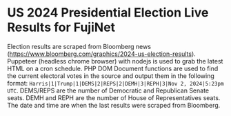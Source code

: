# US 2024 Presidential Election Live Results for FujiNet

Election results are scraped from Bloomberg news (https://www.bloomberg.com/graphics/2024-us-election-results). Puppeteer (headless chrome browser) with nodejs is used to grab the latest HTML on a cron schedule. PHP DOM Document functions are used to find the current electoral votes in the source and output them in the following format: `Harris|1|Trump|1|DEMS|2|REPS|2|DEMH|3|REPH|3|Nov 2, 2024|5:23pm UTC`. DEMS/REPS are the number of Democratic and Republican Senate seats. DEMH and REPH are the number of House of Representatives seats. The date and time are when the last results were scraped from Bloomberg.
